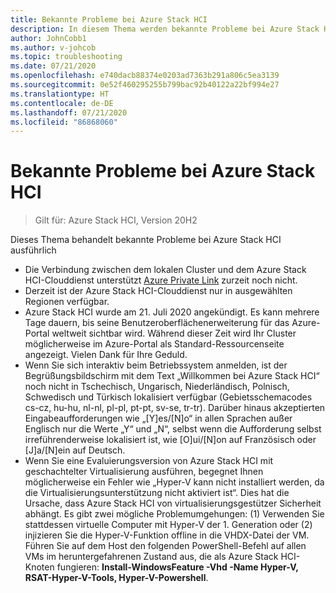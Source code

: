 ```yaml
---
title: Bekannte Probleme bei Azure Stack HCI
description: In diesem Thema werden bekannte Probleme bei Azure Stack HCI erläutert.
author: JohnCobb1
ms.author: v-johcob
ms.topic: troubleshooting
ms.date: 07/21/2020
ms.openlocfilehash: e740dacb88374e0203ad7363b291a806c5ea3139
ms.sourcegitcommit: 0e52f460295255b799bac92b40122a22bf994e27
ms.translationtype: HT
ms.contentlocale: de-DE
ms.lasthandoff: 07/21/2020
ms.locfileid: "86868060"
---
```

# <a name="known-issues-for-azure-stack-hci"></a>Bekannte Probleme bei Azure Stack HCI

>Gilt für: Azure Stack HCI, Version 20H2

Dieses Thema behandelt bekannte Probleme bei Azure Stack HCI ausführlich

- Die Verbindung zwischen dem lokalen Cluster und dem Azure Stack HCI-Clouddienst unterstützt [Azure Private Link](https://azure.microsoft.com/services/private-link) zurzeit noch nicht.
- Derzeit ist der Azure Stack HCI-Clouddienst nur in ausgewählten Regionen verfügbar.
- Azure Stack HCI wurde am 21. Juli 2020 angekündigt. Es kann mehrere Tage dauern, bis seine Benutzeroberflächenerweiterung für das Azure-Portal weltweit sichtbar wird. Während dieser Zeit wird Ihr Cluster möglicherweise im Azure-Portal als Standard-Ressourcenseite angezeigt. Vielen Dank für Ihre Geduld.
- Wenn Sie sich interaktiv beim Betriebssystem anmelden, ist der Begrüßungsbildschirm mit dem Text „Willkommen bei Azure Stack HCI“ noch nicht in Tschechisch, Ungarisch, Niederländisch, Polnisch, Schwedisch und Türkisch lokalisiert verfügbar (Gebietsschemacodes cs-cz, hu-hu, nl-nl, pl-pl, pt-pt, sv-se, tr-tr). Darüber hinaus akzeptierten Eingabeaufforderungen wie „[Y]es/[N]o“ in allen Sprachen außer Englisch nur die Werte „Y“ und „N“, selbst wenn die Aufforderung selbst irreführenderweise lokalisiert ist, wie [O]ui/[N]on auf Französisch oder [J]a/[N]ein auf Deutsch.
- Wenn Sie eine Evaluierungsversion von Azure Stack HCI mit geschachtelter Virtualisierung ausführen, begegnet Ihnen möglicherweise ein Fehler wie „Hyper-V kann nicht installiert werden, da die Virtualisierungsunterstützung nicht aktiviert ist“. Dies hat die Ursache, dass Azure Stack HCI von virtualisierungsgestützer Sicherheit abhängt. Es gibt zwei mögliche Problemumgehungen: (1) Verwenden Sie stattdessen virtuelle Computer mit Hyper-V der 1. Generation oder (2) injizieren Sie die Hyper-V-Funktion offline in die VHDX-Datei der VM. Führen Sie auf dem Host den folgenden PowerShell-Befehl auf allen VMs im heruntergefahrenen Zustand aus, die als Azure Stack HCI-Knoten fungieren: **Install-WindowsFeature -Vhd <path> -Name Hyper-V, RSAT-Hyper-V-Tools, Hyper-V-Powershell**.
